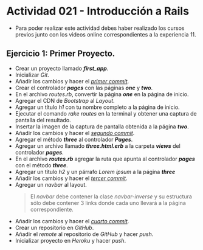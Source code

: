 # Actividad 021 - Introducción a Rails

- Para poder realizar este actividad debes haber realizado los cursos previos junto con los videos online correspondientes a la experiencia 11.

## Ejercicio 1: Primer Proyecto.

- Crear un proyecto llamado ***first_app***.
- Inicializar *Git*.
- Añadir los cambios y hacer el <u>*primer commit*</u>.
- Crear el controlador ***pages*** con las páginas ***one*** y ***two***.
- En el archivo *routes.rb*, convertir la página ***one*** en la página de inicio.
- Agregar el CDN de *Bootstrap* al *Layout*.
- Agregar un título *h1* con tu nombre completo a la página de inicio.
- Ejecutar el comando *rake routes* en la terminal y obtener una captura de pantalla del resultado.
- Insertar la imagen de la captura de pantalla obtenida a la página ***two***.
- Añadir los cambios y hacer el <u>*segundo commit*</u>.
- Agregar el método ***three*** al controlador ***Pages***.
- Agregar un archivo llamado ***three.html.erb*** a la carpeta ***views*** del controlador ***pages***.
- En el archivo ***routes.rb*** agregar la ruta que apunta al controlador ***pages*** con el método ***three***.
- Agregar un título *h2* y un párrafo *Lorem ipsum* a la página ***three***
- Añadir los cambios y hacer el <u>*tercer commit*</u>.
- Agregar un *navbar* al layout.
  > El *navbar* debe contener la clase *navbar-inverse* y su estructura sólo debe contener 3 links donde cada uno llevará a la página correspondiente.
- Añadir los cambios y hacer el <u>*cuarto commit*</u>.
- Crear un repositorio en *GitHub*.
- Añadir el *remote* al repositorio de *GitHub* y hacer *push*.
- Inicializar proyecto en *Heroku* y hacer *push*.
